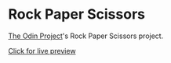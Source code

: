 # Rock Paper Scissors 

[The Odin Project](https://www.theodinproject.com/lessons/foundations-rock-paper-scissors)'s Rock Paper Scissors project.

[Click for live preview](https://fatiharapoglu.github.io/rockPaperScissors/)
